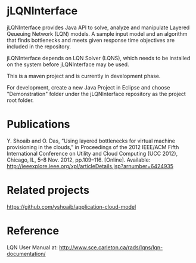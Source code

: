 jLQNInterface
=============

jLQNInterface provides Java API to solve, analyze and manipulate Layered Qeueuing Network (LQN) models. A sample input model and an algorithm that finds bottlenecks and meets given response time objectives are included in the repository. 

jLQNInterface depends on LQN Solver (LQNS), which needs to be installed on the system before jLQNInterface may be used.

This is a maven project and is currently in development phase.

For development, create a new Java Project in Eclipse and choose "Demonstration" folder under the jLQNInterface repository as the project root folder.

Publications
=========
Y. Shoaib and O. Das, “Using layered bottlenecks for virtual machine provisioning in the clouds,” in Proceedings of the 2012 IEEE/ACM Fifth International Conference on Utility and Cloud Computing (UCC 2012), Chicago, IL, 5–8 Nov. 2012, pp.109–116. [Online]. Available: 
http://ieeexplore.ieee.org/xpl/articleDetails.jsp?arnumber=6424935

Related projects
===========
https://github.com/yshoaib/application-cloud-model

Reference
=========
LQN User Manual at: http://www.sce.carleton.ca/rads/lqns/lqn-documentation/


